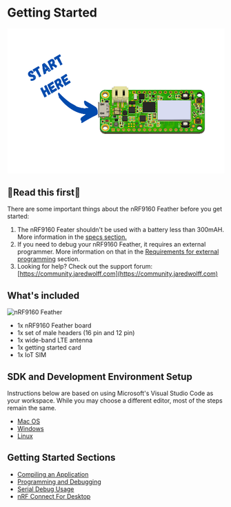 # Getting Started

![Start here](img/start-here.png)

## 🚨Read this first🚨

There are some important things about the nRF9160 Feather before you get started:

1. The nRF9160 Feater shouldn't be used with a battery less than 300mAH. More information in the [specs section.](./nrf9160-specs.md)
1. If you need to debug your nRF9160 Feather, it requires an external programmer. More information on that in the [Requirements for external programming](nrf9160-programming-and-debugging.md#requirements-for-external-programming) section.
1. Looking for help? Check out the support forum: [https://community.jaredwolff.com](https://community.jaredwolff.com)

## What's included

![nRF9160 Feather](img/feather-trimmed.png)

- 1x nRF9160 Feather board
- 1x set of male headers (16 pin and 12 pin)
- 1x wide-band LTE antenna
- 1x getting started card
- 1x IoT SIM

## SDK and Development Environment Setup

Instructions below are based on using Microsoft's Visual Studio Code as your workspace. While you may choose a different editor, most of the steps remain the same.

- [Mac OS](nrf9160-sdk-setup-mac.md)
- [Windows](nrf9160-sdk-setup-windows.md)
- [Linux](nrf9160-sdk-setup-linux.md)

## Getting Started Sections

- [Compiling an Application](nrf9160-compiling-app.md)
- [Programming and Debugging](nrf9160-programming-and-debugging.md)
- [Serial Debug Usage](nrf9160-serial-usage.md)
- [nRF Connect For Desktop](nrf9160-nrf-connect-desktop.md)
